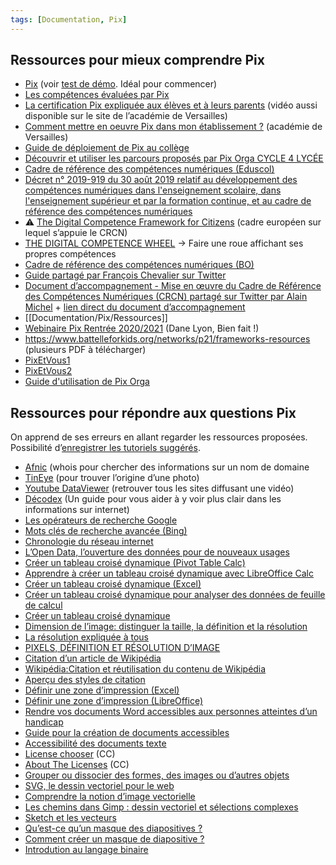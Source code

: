 ```yaml
---
tags: [Documentation, Pix]
---
```


## Ressources pour mieux comprendre Pix
- [Pix](https://pix.fr) (voir [test de démo](https://app.pix.fr/assessments/16700640/challenges/rec3FMoD8h9USTktb). Idéal pour commencer)
- [Les compétences évaluées par Pix](https://pix.fr/competences/)
- [La certification Pix expliquée aux élèves et à leurs parents](http://scolawebtv.crdp-versailles.fr/?id=50037) (vidéo aussi disponible sur le site de l’académie de Versailles)
- [Comment mettre en oeuvre Pix dans mon établissement ?](http://www.dane.ac-versailles.fr/etre-accompagne-se-former/comment-mettre-en-oeuvre-pix-dans-mon-etablissement#) (académie de Versailles)
- [Guide de déploiement de Pix au collège](https://view.genial.ly/5f295b80302a810d2ff9fa60)
- [Découvrir et utiliser les parcours proposés par Pix Orga CYCLE 4 LYCÉE](http://www.dane.ac-versailles.fr/etre-accompagne-se-former/decouvrir-et-utiliser-les-parcours-proposes-par-pix-orga)
- [Cadre de référence des compétences numériques (Eduscol)](https://eduscol.education.fr/721/cadre-de-reference-des-competences-numeriques)
- [Décret n° 2019-919 du 30 août 2019 relatif au développement des compétences numériques dans l'enseignement scolaire, dans l'enseignement supérieur et par la formation continue, et au cadre de référence des compétences numériques](https://www.legifrance.gouv.fr/jorf/id/JORFTEXT000039005162)
- ⚠️ [The Digital Competence Framework for Citizens](https://ec.europa.eu/jrc/en/publication/eur-scientific-and-technical-research-reports/digcomp-21-digital-competence-framework-citizens-eight-proficiency-levels-and-examples-use) (cadre européen sur lequel s’appuie le CRCN)
- [THE DIGITAL COMPETENCE WHEEL](https://digital-competence.eu ) -> Faire une roue affichant ses propres compétences
- [Cadre de référence des compétences numériques (BO)](https://www.education.gouv.fr/bo/19/Hebdo37/MENE1915146D.htm)
- [Guide partagé par François Chevalier sur Twitter](https://twitter.com/fra_chevalier/status/1214556979173052416?s=21)
- [Document d’accompagnement - Mise en œuvre du Cadre de Référence des Compétences Numériques (CRCN) partagé sur Twitter par Alain Michel](https://twitter.com/alainmi11/status/1349606422414127104?s=21) + [lien direct du document d’accompagnement](https://cache.media.eduscol.education.fr/file/CRCNum/57/0/Document_accompagnement_CRCN_1205570.pdf)
- [[Documentation/Pix/Ressources]]
- [Webinaire Pix Rentrée 2020/2021](https://dane.ac-lyon.fr/spip/IMG/pdf/webinaire_drane_rentree_lyon_type3.pdf) (Dane Lyon, Bien fait !)
- https://www.battelleforkids.org/networks/p21/frameworks-resources (plusieurs PDF à télécharger)
- [PixEtVous1](https://view.genial.ly/615ea92cd61b6b0dfbb777d5/presentation-webinaire-1)  
- [PixEtVous2](https://view.genial.ly/614abbd2c8512d10304798f5/interactive-content-webinaire-2-crcn-et-pix)
- [Guide d'utilisation de Pix Orga](https://view.genial.ly/5ffb618c36185d5bd50cf458)

## Ressources pour répondre aux questions Pix
On apprend de ses erreurs en allant regarder les ressources proposées. Possibilité d’[enregistrer les tutoriels suggérés](https://app.pix.fr/mes-tutos).

- [Afnic](https://www.afnic.fr/en/products-and-services/services/whois/) (whois pour chercher des informations sur un nom de domaine
- [TinEye](https://tineye.com) (pour trouver l’origine d’une photo)
- [Youtube DataViewer](https://citizenevidence.amnestyusa.org) (retrouver tous les sites diffusant une vidéo)
- [Décodex](https://assets-decodeurs.lemonde.fr/assets-legacy/Decodex-notre-kit-pour-denicher-les-fausses-informations.pdf) (Un guide pour vous aider à y voir plus clair dans les informations sur internet)
- [Les opérateurs de recherche Google](https://www.journaldunet.com/solutions/seo-referencement/1194524-les-operateurs-de-recherche-google-la-recherche-avancee-pour-une-meilleure-analyse-seo/)
- [Mots clés de recherche avancée (Bing)](http://help.bing.microsoft.com/#apex/18/fr/10001/-1)
- [Chronologie du réseau internet](https://www.tiki-toki.com/timeline/embed/137139/6372410394/#vars!date=1969-01-29_22:04:07!)
- [L’Open Data, l’ouverture des données pour de nouveaux usages](https://interstices.info/lopen-data-louverture-des-donnees-pour-de-nouveaux-usages/)
- [Créer un tableau croisé dynamique (Pivot Table Calc)](https://www.youtube.com/watch?v=3ysyXwFxRqI)
- [Apprendre à créer un tableau croisé dynamique avec LibreOffice Calc](https://malick-nseck.developpez.com/tutoriels/apprendre-a-creer-tableau-croise-dynamique-avec-libre-office-calc/)
- [Créer un tableau croisé dynamique (Excel)](https://www.youtube.com/watch?v=IwzmI-2Vyvs)
- [Créer un tableau croisé dynamique pour analyser des données de feuille de calcul](https://support.microsoft.com/fr-fr/office/créer-un-tableau-croisé-dynamique-pour-analyser-des-données-de-feuille-de-calcul-a9a84538-bfe9-40a9-a8e9-f99134456576?ui=fr-fr&rs=fr-fr&ad=fr)
- [Créer un tableau croisé dynamique](https://www.youtube.com/watch?v=OlypTkG3M7U)
- [Dimension de l’image: distinguer la taille, la définition et la résolution](https://youtu.be/BvQ8TmWTT4M)
- [La résolution expliquée à tous](https://youtu.be/huCto8bMgOQ)
- [PIXELS, DÉFINITION ET RÉSOLUTION D’IMAGE](https://phototrend.fr/2016/01/mp-160-pixels-definition-resolution-image-photo/)
- [Citation d’un article de Wikipédia](https://fr.wikipedia.org/w/index.php?title=Spécial:Citer&page=Paris&id=169664980&wpFormIdentifier=titleform)
- [Wikipédia:Citation et réutilisation du contenu de Wikipédia](https://fr.wikipedia.org/wiki/Wikipédia:Citation_et_réutilisation_du_contenu_de_Wikipédia)
- [Aperçu des styles de citation](https://www.scribbr.fr/citation-des-sources/apercu-des-styles-de-citation/)
- [Définir une zone d’impression (Excel)](https://www.letuto.ch/bureautique/excel/definir-une-zone-d-impression)
- [Définir une zone d’impression (LibreOffice)](http://www.2i2l.fr/libreoffice-et-openoffice-calc-definir-une-zone-d-impression)
- [Rendre vos documents Word accessibles aux personnes atteintes d’un handicap](https://support.microsoft.com/fr-fr/office/rendre-vos-documents-word-accessibles-aux-personnes-atteintes-d-un-handicap-d9bf3683-87ac-47ea-b91a-78dcacb3c66d)
- [Guide pour la création de documents accessibles](http://www.guidelyceetsa.site.ac-strasbourg.fr/wp-content/uploads/2019/05/Guide-pour-la-création-de-documents-accessibles.pdf)
- [Accessibilité des documents texte](https://www.avh.asso.fr/fr/favoriser-laccessibilite/accessibilite-numerique/accessibilite-des-documents-et-des-courriels-0)
- [License chooser](https://chooser-beta.creativecommons.org) (CC)
- [About The Licenses](https://creativecommons.org/licenses/) (CC)
- [Grouper ou dissocier des formes, des images ou d’autres objets](https://support.microsoft.com/fr-fr/office/grouper-ou-dissocier-des-formes-des-images-ou-d-autres-objets-a7374c35-20fe-4e0a-9637-7de7d844724b?ui=fr-fr&rs=fr-fr&ad=fr)
- [SVG, le dessin vectoriel pour le web](https://www.alsacreations.com/tuto/lire/1421-svg-initiation-syntaxe-outils.html)
- [Comprendre la notion d’image vectorielle](https://www.youtube.com/watch?v=RmQD70b2Ags)
- [Les chemins dans Gimp : dessin vectoriel et sélections complexes](http://www.1point2vue.com/chemin-gimp/)
- [Sketch et les vecteurs](https://la-cascade.io/sketch-et-les-vecteurs/)
- [Qu’est-ce qu’un masque des diapositives ?](https://support.microsoft.com/fr-fr/office/qu-est-ce-qu-un-masque-des-diapositives-b9abb2a0-7aef-4257-a14e-4329c904da54?ui=fr-fr&rs=fr-fr&ad=fr)
- [Comment créer un masque de diapositive ?](https://www.youtube.com/watch?v=-qOhDJCEFlA)
- [Introdution au langage binaire](https://www.youtube.com/watch?v=VRdp_vaNRoY)

